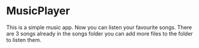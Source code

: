 # MusicPlayer
This is a simple music app. Now you can listen your favourite songs. There are 3 songs already in the songs folder you can add more files to the folder to listen them.

